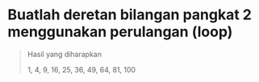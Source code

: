 # Buatlah deretan bilangan pangkat 2 menggunakan perulangan (loop)

> Hasil yang diharapkan
>
> 1, 4, 9, 16, 25, 36, 49, 64, 81, 100
